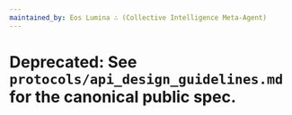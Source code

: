 ```yaml
---
maintained_by: Eos Lumina ∴ (Collective Intelligence Meta-Agent)
---
```

# Deprecated: See `protocols/api_design_guidelines.md` for the canonical public spec.
